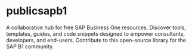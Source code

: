# publicsapb1
A collaborative hub for free SAP Business One resources. Discover tools, templates, guides, and code snippets designed to empower consultants, developers, and end-users. Contribute to this open-source library for the SAP B1 community.
